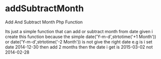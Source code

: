 addSubtractMonth
================

Add And Subtract Month Php Function

Its just a simple function that can add or subtract month from date given
i create this function because the simple date('Y-m-d',strtotime('+1 Month')) or date('Y-m-d',strtotime('-2 Month')) 
is not give the right date e.g is i set date 2014-12-30 then add 2 months then the date i get is 2015-03-02
not 2014-02-28

